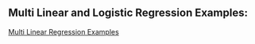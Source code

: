 <h2> Multi Linear and Logistic Regression Examples: </h2>
<a href="Regression_2June.rmd">Multi Linear Regression Examples</a>
